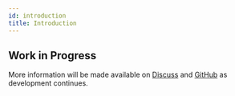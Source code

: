 ```yaml
---
id: introduction
title: Introduction
---
```


## Work in Progress

More information will be made available on [Discuss](https://discuss.animeshon.com) and [GitHub](https://github.com/animeshon) as development continues.

